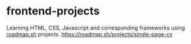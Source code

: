 # frontend-projects
Learning HTML, CSS, Javascript and corresponding frameworks using [roadmap.sh](https://roadmap.sh/) projects. 
https://roadmap.sh/projects/single-page-cv
